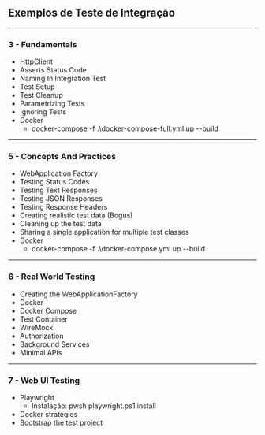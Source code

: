 ## Exemplos de Teste de Integração
***

### 3 - Fundamentals

- HttpClient
- Asserts Status Code
- Naming In Integration Test
- Test Setup
- Test Cleanup
- Parametrizing Tests
- Ignoring Tests
- Docker
  - docker-compose -f .\docker-compose-full.yml up --build

***
### 5 - Concepts And Practices

- WebApplication Factory
- Testing Status Codes
- Testing Text Responses
- Testing JSON Responses
- Testing Response Headers
- Creating realistic test data (Bogus)
- Cleaning up the test data
- Sharing a single application for multiple test classes 
- Docker
  - docker-compose -f .\docker-compose.yml up --build

***
### 6 - Real World Testing

- Creating the WebApplicationFactory
- Docker
- Docker Compose
- Test Container
- WireMock
- Authorization
- Background Services
- Minimal APIs

***
### 7 - Web UI Testing

- Playwright
  - Instalação: pwsh playwright.ps1 install
- Docker strategies
- Bootstrap the test project
